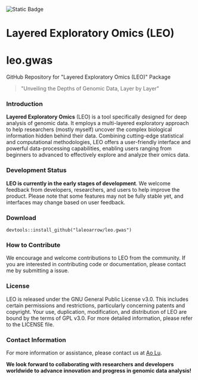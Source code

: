 ![Static Badge](https://img.shields.io/badge/R-language-red)
# Layered Exploratory Omics (LEO)
# leo.gwas
GitHub Repository for "Layered Exploratory Omics (LEO)" Package
> "Unveiling the Depths of Genomic Data, Layer by Layer"

### Introduction
**Layered Exploratory Omics** (LEO) is a tool specifically designed for deep analysis of genomic data. It employs a multi-layered exploratory approach to help researchers (mostly myself) uncover the complex biological information hidden behind their data. Combining cutting-edge statistical and computational methodologies, LEO offers a user-friendly interface and powerful data-processing capabilities, enabling users ranging from beginners to advanced to effectively explore and analyze their omics data.

### Development Status
**LEO is currently in the early stages of development**. We welcome feedback from developers, researchers, and users to help improve the product. Please note that some features may not be fully stable yet, and interfaces may change based on user feedback.

### Download
```{R}
devtools::install_github("laleoarrow/leo.gwas")
```

### How to Contribute
We encourage and welcome contributions to LEO from the community. If you are interested in contributing code or documentation, please contact me by submitting a issue.

### License
LEO is released under the GNU General Public License v3.0. This includes certain permissions and restrictions, particularly concerning patents and copyright. Your use, duplication, modification, and distribution of LEO are bound by the terms of GPL v3.0. For more detailed information, please refer to the LICENSE file.

### Contact Information
For more information or assistance, please contact us at [Ao Lu](luao@stu.cqmu.edu.cn).

**We look forward to collaborating with researchers and developers worldwide to advance innovation and progress in genomic data analysis!**

